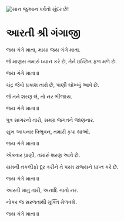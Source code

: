 ![સાન જુઆન પર્વતો સુંદર છે!](lib/images/img.png "સાન જુઆન પર્વતો")

# આરતી શ્રી ગંગાજી

જય ગંગે માતા, માયા જય ગંગે માતા.

 જે માણસ તમારું ધ્યાન કરે છે, તેને ઇચ્છિત ફળ મળે છે.

જય ગંગે માતા ॥

ચંદ્ર જેવો પ્રકાશ તારો છે, પાણી ચોખ્ખું આવે છે.

જે તને શરણ લે, તો નર ભીંજાય.

જય ગંગે માતા ॥

પુત્ર સાગરનો તારો, સમગ્ર જગતને જાણનાર.

સુખ આપનાર ત્રિભુવન, તમારી કૃપા થાઓ.

જય ગંગે માતા ॥

એકવાર પ્રાણી, તમારું શરણ આવે છે.

યમની તકલીફો દૂર કરીને તે પરમ રાજ્યને પ્રાપ્ત કરે છે.

જય ગંગે માતા ॥

આરતી માતુ તારી, અનાદિ ગાતો નર.

નોકર જ સરળતાથી મુક્તિ મેળવશે.

જય ગંગે માતા ॥